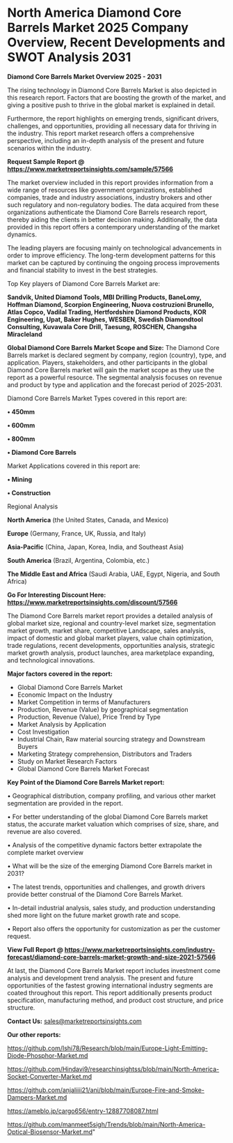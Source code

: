 # North America Diamond Core Barrels Market 2025 Company Overview, Recent Developments and SWOT Analysis 2031

<Strong> Diamond Core Barrels Market Overview 2025 - 2031</strong>

The rising technology in Diamond Core Barrels Market is also depicted in this research report. Factors that are boosting the growth of the market, and giving a positive push to thrive in the global market is explained in detail.

Furthermore, the report highlights on emerging trends, significant drivers, challenges, and opportunities, providing all necessary data for thriving in the industry. This report market research offers a comprehensive perspective, including an in-depth analysis of the present and future scenarios within the industry.

<strong>Request Sample Report @ <a href=https://www.marketreportsinsights.com/sample/57566>https://www.marketreportsinsights.com/sample/57566</a></strong>

The market overview included in this report provides information from a wide range of resources like government organizations, established companies, trade and industry associations, industry brokers and other such regulatory and non-regulatory bodies. The data acquired from these organizations authenticate the Diamond Core Barrels research report, thereby aiding the clients in better decision making. Additionally, the data provided in this report offers a contemporary understanding of the market dynamics.

The leading players are focusing mainly on technological advancements in order to improve efficiency. The long-term development patterns for this market can be captured by continuing the ongoing process improvements and financial stability to invest in the best strategies.

Top Key players of Diamond Core Barrels Market are:

<strong>Sandvik, United Diamond Tools, MBI Drilling Products, BaneLomy, Hoffman Diamond, Scorpion Engineering, Nuova costruzioni Brunello, Atlas Copco, Vadilal Trading, Hertfordshire Diamond Products, KOR Engineering, Upat, Baker Hughes, WESBEN, Swedish Diamondtool Consulting, Kuvawala Core Drill, Taesung, ROSCHEN, Changsha Miracleland</strong>

<strong><b>Global Diamond Core Barrels Market Scope and Size:</b></strong>
The Diamond Core Barrels market is declared segment by company, region (country), type, and application. Players, stakeholders, and other participants in the global Diamond Core Barrels market will gain the market scope as they use the report as a powerful resource. The segmental analysis focuses on revenue and product by type and application and the forecast period of 2025-2031.

Diamond Core Barrels Market Types covered in this report are:

<strong>• 450mm

• 600mm

• 800mm

• Diamond Core Barrels</strong>

Market Applications covered in this report are:

<strong>• Mining

• Construction</strong> 

Regional Analysis

<strong>North America</strong> (the United States, Canada, and Mexico)

<strong>Europe</strong> (Germany, France, UK, Russia, and Italy)

<strong>Asia-Pacific</strong> (China, Japan, Korea, India, and Southeast Asia)

<strong>South America</strong> (Brazil, Argentina, Colombia, etc.)

<strong>The Middle East and Africa</strong> (Saudi Arabia, UAE, Egypt, Nigeria, and South Africa)

<strong>Go For Interesting Discount Here: <a href=https://www.marketreportsinsights.com/discount/57566>https://www.marketreportsinsights.com/discount/57566</a></strong>

The Diamond Core Barrels market report provides a detailed analysis of global market size, regional and country-level market size, segmentation market growth, market share, competitive Landscape, sales analysis, impact of domestic and global market players, value chain optimization, trade regulations, recent developments, opportunities analysis, strategic market growth analysis, product launches, area marketplace expanding, and technological innovations.

<strong><b>Major factors covered in the report:</b></strong>
<ul>
  <li>Global Diamond Core Barrels Market </li>
  <li>Economic Impact on the Industry</li>
  <li>Market Competition in terms of Manufacturers</li>
  <li>Production, Revenue (Value) by geographical segmentation</li>
  <li>Production, Revenue (Value), Price Trend by Type</li>
  <li>Market Analysis by Application</li>
  <li>Cost Investigation</li>
  <li>Industrial Chain, Raw material sourcing strategy and Downstream Buyers</li>
  <li>Marketing Strategy comprehension, Distributors and Traders</li>
  <li>Study on Market Research Factors</li>
  <li>Global Diamond Core Barrels Market Forecast</li>
</ul>

<strong><b>Key Point of the Diamond Core Barrels Market report:</b></strong>

• Geographical distribution, company profiling, and various other market segmentation are provided in the report.

• For better understanding of the global Diamond Core Barrels market status, the accurate market valuation which comprises of size, share, and revenue are also covered.

• Analysis of the competitive dynamic factors better extrapolate the complete market overview

• What will be the size of the emerging Diamond Core Barrels market in 2031?

• The latest trends, opportunities and challenges, and growth drivers provide better construal of the Diamond Core Barrels Market.

• In-detail industrial analysis, sales study, and production understanding shed more light on the future market growth rate and scope.

• Report also offers the opportunity for customization as per the customer request.

<strong><b>View Full Report @ <a href=https://www.marketreportsinsights.com/industry-forecast/diamond-core-barrels-market-growth-and-size-2021-57566>https://www.marketreportsinsights.com/industry-forecast/diamond-core-barrels-market-growth-and-size-2021-57566</a></b></strong>


At last, the Diamond Core Barrels Market report includes investment come analysis and development trend analysis. The present and future opportunities of the fastest growing international industry segments are coated throughout this report. This report additionally presents product specification, manufacturing method, and product cost structure, and price structure.

<strong>Contact Us:</strong>
sales@marketreportsinsights.com

<strong>Our other reports:</strong>

<a href=https://github.com/Ishi78/Research/blob/main/Europe-Light-Emitting-Diode-Phosphor-Market.md>https://github.com/Ishi78/Research/blob/main/Europe-Light-Emitting-Diode-Phosphor-Market.md</a>

<a href=https://github.com/Hindavi9/researchinsightss/blob/main/North-America-Socket-Converter-Market.md>https://github.com/Hindavi9/researchinsightss/blob/main/North-America-Socket-Converter-Market.md</a>

<a href=https://github.com/anjaliiii21/ani/blob/main/Europe-Fire-and-Smoke-Dampers-Market.md>https://github.com/anjaliiii21/ani/blob/main/Europe-Fire-and-Smoke-Dampers-Market.md</a>

<a href=https://ameblo.jp/cargo656/entry-12887708087.html>https://ameblo.jp/cargo656/entry-12887708087.html</a>

<a href=https://github.com/manmeet5sigh/Trends/blob/main/North-America-Optical-Biosensor-Market.md>https://github.com/manmeet5sigh/Trends/blob/main/North-America-Optical-Biosensor-Market.md</a>"
